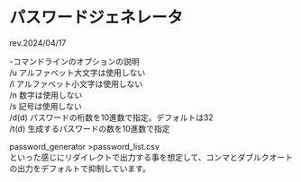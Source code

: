 # パスワードジェネレータ
rev.2024/04/17

-コマンドラインのオプションの説明  
/u    アルファベット大文字は使用しない  
/l    アルファベット小文字は使用しない  
/n    数字は使用しない  
/s    記号は使用しない  
/d(d) パスワードの桁数を10進数で指定。デフォルトは32  
/t(d) 生成するパスワードの数を10進数で指定  

password_generator >password_list.csv  
といった感じにリダイレクトで出力する事を想定して、コンマとダブルクオートの出力をデフォルトで抑制しています。  
